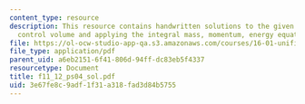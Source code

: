 ```yaml
---
content_type: resource
description: This resource contains handwritten solutions to the given problem on
  control volume and applying the integral mass, momentum, energy equations.
file: https://ol-ocw-studio-app-qa.s3.amazonaws.com/courses/16-01-unified-engineering-i-ii-iii-iv-fall-2005-spring-2006/3e67fe8c9adf1f31a318fad3d84b5755_f11_12_ps04_sol.pdf
file_type: application/pdf
parent_uid: a6eb2151-6f41-806d-94ff-dc83eb5f4337
resourcetype: Document
title: f11_12_ps04_sol.pdf
uid: 3e67fe8c-9adf-1f31-a318-fad3d84b5755
---
```

